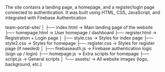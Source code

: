 The site contains a landing page, a homepage, and a register/login page connected to authentication.
It was built using HTML, CSS, JavaScript, and integrated with Firebase Authentication

team-portal-site/
│
├── index.html        → Main landing page of the website
├── homepage.html     → User homepage / dashboard
├── register.html     → Registration + Login page
│
├── style.css         → Styles for index page
├── style2.css        → Styles for homepage
├── register.css      → Styles for register page (if needed)
│
├── firebaseauth.js   → Firebase authentication logic (sign up / login)
├── homepage.js       → Extra scripts for homepage
├── script.js         → General scripts
│
└── assets/           → All website images (logo, background, etc.)
